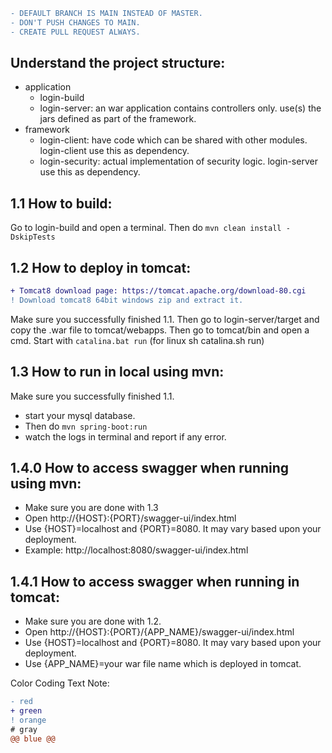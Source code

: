 ```diff
- DEFAULT BRANCH IS MAIN INSTEAD OF MASTER. 
- DON'T PUSH CHANGES TO MAIN. 
- CREATE PULL REQUEST ALWAYS.
```

## Understand the project structure:
* application
  * login-build
  * login-server: an war application contains controllers only. use(s) the jars defined as part of the framework.
* framework
  * login-client: have code which can be shared with other modules. login-client use this as dependency.
  * login-security: actual implementation of security logic. login-server use this as dependency.

## 1.1 How to build:
Go to login-build and open a terminal. Then do `mvn clean install -DskipTests`

## 1.2 How to deploy in tomcat:
```diff
+ Tomcat8 download page: https://tomcat.apache.org/download-80.cgi
! Download tomcat8 64bit windows zip and extract it. 
```
Make sure you successfully finished 1.1. Then go to login-server/target and copy the .war file to tomcat/webapps.
Then go to tomcat/bin and open a cmd. Start with `catalina.bat run` (for linux sh catalina.sh run)

## 1.3 How to run in local using mvn:
Make sure you successfully finished 1.1.
* start your mysql database.
* Then do `mvn spring-boot:run`
* watch the logs in terminal and report if any error.

## 1.4.0 How to access swagger when running using mvn:
* Make sure you are done with 1.3
* Open http://{HOST}:{PORT}/swagger-ui/index.html
* Use {HOST}=localhost and {PORT}=8080. It may vary based upon your deployment.
* Example: http://localhost:8080/swagger-ui/index.html

## 1.4.1 How to access swagger when running in tomcat:
* Make sure you are done with 1.2.
* Open http://{HOST}:{PORT}/{APP_NAME}/swagger-ui/index.html
* Use {HOST}=localhost and {PORT}=8080. It may vary based upon your deployment.
* Use {APP_NAME}=your war file name which is deployed in tomcat.

Color Coding Text Note:
```diff
- red 
+ green 
! orange 
# gray
@@ blue @@
```


